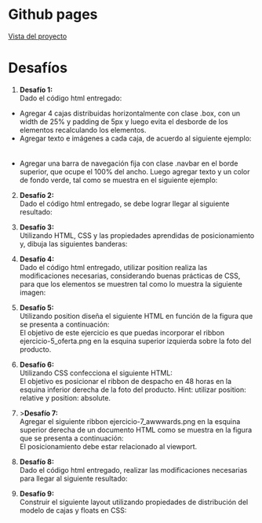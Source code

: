 <!DOCTYPE html>
<html>

<head>
  <meta charset="utf-8">
  <meta name="viewport" content="width=device-width, initial-scale=1.0">
  <title>Welcome file</title>
  <link rel="stylesheet" href="https://stackedit.io/style.css" />
</head>

<body class="stackedit">
  <div class="stackedit__html"><h1 id="github-pages">Github pages</h1>
<p><a href="https://josefamendezpruebaunodl.ga/Unidad_2/2_2_Bloques/DesafioModeloCajas_Josefa-Mendez-Gomez/">Vista del proyecto</a></p>
<h1 id="desafíos">Desafíos</h1>
<ol>
  <li><b>Desafío 1:</b><br>
Dado el código html entregado:</li>
</ol>
<ul>
<li>Agregar 4 cajas distribuidas horizontalmente con clase .box, con un width de 25% y padding de 5px y luego evita el desborde de los elementos recalculando los elementos.</li>
<li>Agregar texto e imágenes a cada caja, de acuerdo al siguiente ejemplo:</li>
<br>
 <br>
<img src="https://user-images.githubusercontent.com/37412612/120221258-143efb00-c20c-11eb-9694-fbe3367397bb.jpg" alt="">

<li>Agregar una barra de navegación fija con clase .navbar en el borde superior, que ocupe el 100% del ancho. Luego agregar texto y un color de fondo verde, tal como se muestra en el siguiente ejemplo:</li>
</ul>
<ol start="2">
<li>
<p><b>Desafío 2:</b><br>
Dado el código html entregado, se debe lograr llegar al siguiente resultado:</p>
</li>
<li>
<p><b>Desafío 3:</b><br>
Utilizando HTML, CSS y las propiedades aprendidas de posicionamiento y, dibuja las siguientes banderas:</p>
</li>
<li>
<p><b>Desafío 4:</b><br>
Dado el código html entregado, utilizar position realiza las modificaciones necesarias, considerando buenas prácticas de CSS, para que los elementos se muestren tal como lo muestra la siguiente imagen:</p>
</li>
<li>
<p><b>Desafío 5:</b><br>
Utilizando position diseña el siguiente HTML en función de la figura que se presenta a continuación:<br>
El objetivo de este ejercicio es que puedas incorporar el ribbon ejercicio-5_oferta.png en la esquina superior izquierda sobre la foto del producto.</p>
</li>
<li>
<p><b>Desafío 6:</b><br>
Utilizando CSS confecciona el siguiente HTML:<br>
El objetivo es posicionar el ribbon de despacho en 48 horas en la esquina inferior derecha de la foto del producto. Hint: utilizar position: relative y position: absolute.</p>
</li>
<li>
<p>><b>Desafío 7:</b><br>
Agregar el siguiente ribbon ejercicio-7_awwwards.png en la esquina superior derecha de un documento HTML como se muestra en la figura que se presenta a continuación:<br>
El posicionamiento debe estar relacionado al viewport.</p>
</li>
<li>
<p><b>Desafío 8:</b><br>
Dado el código html entregado, realizar las modificaciones necesarias para llegar al siguiente resultado:</p>
</li>
<li>
<p><b>Desafío 9:</b><br>
Construir el siguiente layout utilizando propiedades de distribución del modelo de cajas y floats en CSS:</p>
</li>
</ol>
</div>
</body>

</html>
